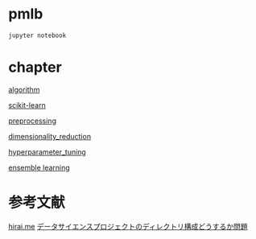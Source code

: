 # pmlb

```
jupyter notebook
```

# chapter

[algorithm](https://github.com/rasbt/python-machine-learning-book/blob/master/code/ch02/ch02.ipynb)

[scikit-learn](https://github.com/rasbt/python-machine-learning-book/blob/master/code/ch03/ch03.ipynb)

[preprocessing](https://github.com/rasbt/python-machine-learning-book/blob/master/code/ch04/ch04.ipynb)

[dimensionality_reduction](https://github.com/rasbt/python-machine-learning-book/blob/master/code/ch05/ch05.ipynb)

[hyperparameter_tuning](https://github.com/rasbt/python-machine-learning-book/blob/master/code/ch06/ch06.ipynb)

[ensemble learning](https://github.com/rasbt/python-machine-learning-book/blob/master/code/ch07/ch07.ipynb)

# 参考文献

[hirai.me](http://hirai.me/notes_pyml.html#)
[データサイエンスプロジェクトのディレクトリ構成どうするか問題](https://takuti.me/note/data-science-project-structure/)